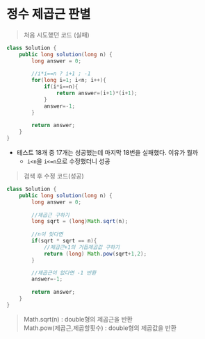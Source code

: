 # 정수 제곱근 판별   

> 처음 시도했던  코드 (실패)
```Java
class Solution {
    public long solution(long n) {
        long answer = 0;
        
        //i*i==n ? i+1 ; -1
        for(long i=1; i<n; i++){
            if(i*i==n){
                return answer=(i+1)*(i+1);
            }
            answer=-1;
        }
        
        return answer;
    }
}
```
* 테스트 18개 중 17개는 성공했는데 마지막 18번을 실패했다. 이유가 뭘까    
    * `i<n`을 `i<=n`으로 수정했더니 성공


> 검색 후 수정 코드(성공)
```Java
class Solution {
    public long solution(long n) {
        long answer = 0;
        
        //제곱근 구하기
        long sqrt = (long)Math.sqrt(n);
        
        //n이 맞다면
        if(sqrt * sqrt == n){
            //제곱근+1의 거듭제곱값 구하기
            return (long) Math.pow(sqrt+1,2);
        }

        //제곱근이 없다면 -1 반환
        answer=-1;
        
        return answer;
    }
}
```

> Math.sqrt(n) : double형의 제곱근을 반환   
> Math.pow(제곱근,제곱할횟수) : double형의 제곱값을 반환